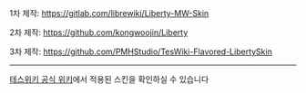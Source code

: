1차 제작: https://gitlab.com/librewiki/Liberty-MW-Skin

2차 제작: https://github.com/kongwoojin/Liberty

3차 제작: https://github.com/PMHStudio/TesWiki-Flavored-LibertySkin

----------------------------------------------------------------------

[테스위키 공식 위키](http://teswiki.co.nf)에서 적용된 스킨을 확인하실 수 있습니다

